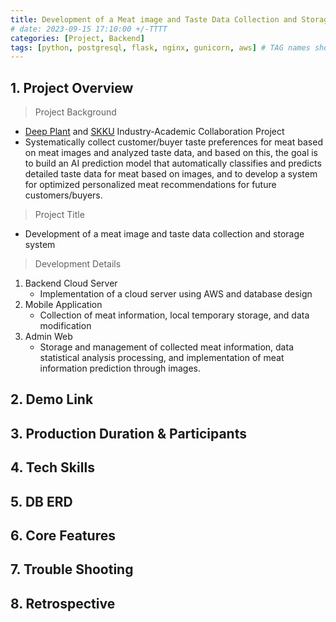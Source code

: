 ```yaml
---
title: Development of a Meat image and Taste Data Collection and Storage System
# date: 2023-09-15 17:10:00 +/-TTTT
categories: [Project, Backend]
tags: [python, postgresql, flask, nginx, gunicorn, aws] # TAG names should always be lowercase
---
```


## 1. Project Overview

> Project Background

- [Deep Plant](https://www.deeplant.com/en) and [SKKU](https://www.skku.edu/eng/) Industry-Academic Collaboration Project
- Systematically collect customer/buyer taste preferences for meat based on meat images and analyzed taste data, and based on this, the goal is to build an AI prediction model that automatically classifies and predicts detailed taste data for meat based on images, and to develop a system for optimized personalized meat recommendations for future customers/buyers.

> Project Title

- Development of a meat image and taste data collection and storage system

> Development Details

1. Backend Cloud Server
   - Implementation of a cloud server using AWS and database design
2. Mobile Application
   - Collection of meat information, local temporary storage, and data modification
3. Admin Web
   - Storage and management of collected meat information, data statistical analysis processing, and implementation of meat information prediction through images.

## 2. Demo Link

## 3. Production Duration & Participants

## 4. Tech Skills

## 5. DB ERD

## 6. Core Features

## 7. Trouble Shooting

## 8. Retrospective
